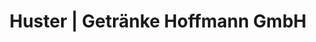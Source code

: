 ---
title: "Huster | Getränke Hoffmann GmbH"
url: /zwickau/huster-getraenke-hoffmann-gmbh/
shop: Getränke
---